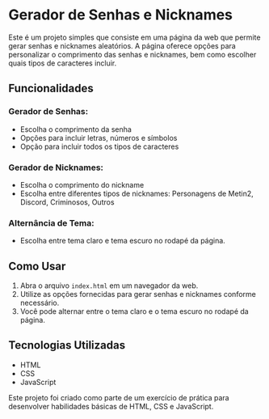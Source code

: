 <!-- Seu conteúdo do README aqui -->

# Gerador de Senhas e Nicknames

Este é um projeto simples que consiste em uma página da web que permite gerar senhas e nicknames aleatórios. A página oferece opções para personalizar o comprimento das senhas e nicknames, bem como escolher quais tipos de caracteres incluir.

## Funcionalidades

### Gerador de Senhas:
- Escolha o comprimento da senha
- Opções para incluir letras, números e símbolos
- Opção para incluir todos os tipos de caracteres

### Gerador de Nicknames:
- Escolha o comprimento do nickname
- Escolha entre diferentes tipos de nicknames: Personagens de Metin2, Discord, Criminosos, Outros

### Alternância de Tema:
- Escolha entre tema claro e tema escuro no rodapé da página.

## Como Usar
1. Abra o arquivo `index.html` em um navegador da web.
2. Utilize as opções fornecidas para gerar senhas e nicknames conforme necessário.
3. Você pode alternar entre o tema claro e o tema escuro no rodapé da página.

## Tecnologias Utilizadas
- HTML
- CSS
- JavaScript

Este projeto foi criado como parte de um exercício de prática para desenvolver habilidades básicas de HTML, CSS e JavaScript.
